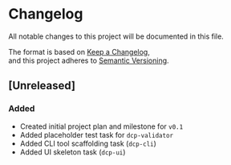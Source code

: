# Changelog

All notable changes to this project will be documented in this file.

The format is based on [Keep a Changelog](https://keepachangelog.com/en/1.0.0/),  
and this project adheres to [Semantic Versioning](https://semver.org/spec/v2.0.0.html).

## [Unreleased]

### Added
- Created initial project plan and milestone for `v0.1`
- Added placeholder test task for `dcp-validator`
- Added CLI tool scaffolding task (`dcp-cli`)
- Added UI skeleton task (`dcp-ui`)
